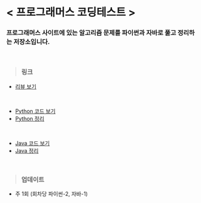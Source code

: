 # < 프로그래머스 코딩테스트 >

### 프로그래머스 사이트에 있는 알고리즘 문제를 파이썬과 자바로 풀고 정리하는 저장소입니다. 

<br>

> ### 링크
- <a href="\review">리뷰 보기</a>

<br>

- <a href="\pyCode">Python 코드 보기</a>
- <a href="\concept\파이썬정리.md">Python 정리</a>

<br>

- <a href="\javaCode">Java 코드 보기</a>
- <a href="\concept\자바정리.md">Java 정리</a>

<br>

> ### 업데이트
- 주 1회 (회차당 파이썬-2, 자바-1)
